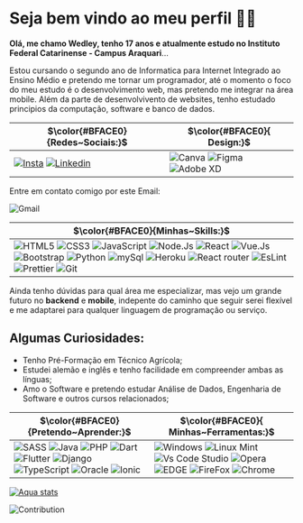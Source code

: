 # Seja bem vindo ao meu perfil 🍷🗿

**Olá, me chamo Wedley, tenho 17 anos e atualmente estudo no Instituto Federal Catarinense - Campus Araquari**... 

Estou cursando o segundo ano de Informatica para Internet Integrado ao Ensino Médio e pretendo me tornar um programador, até o momento o foco do meu estudo é o desenvolvimento web, mas pretendo me integrar na área mobile. Além da parte de desenvolvivento de websites, tenho estudado principios da computação, software e banco de dados.

| $\color{#BFACE0}{Redes~Sociais:}$  |  $\color{#BFACE0}{ Design:}$ |
|---|---|
| [![Insta](https://img.shields.io/badge/Instagram-E4405F?style=for-the-badge&logo=instagram&logoColor=white)](https://www.instagram.com/silva_wedley/)  [![Linkedin](https://img.shields.io/badge/LinkedIn-0077B5?style=for-the-badge&logo=linkedin&logoColor=white)](https://www.linkedin.com/in/wedley-silva-809104247/) |  ![Canva](https://img.shields.io/badge/Canva-%2300C4CC.svg?&style=for-the-badge&logo=Canva&logoColor=white) ![Figma](https://img.shields.io/badge/Figma-F24E1E?style=for-the-badge&logo=figma&logoColor=white) ![Adobe XD](https://img.shields.io/badge/Adobe%20XD-470137?style=for-the-badge&logo=Adobe%20XD&logoColor=#FF61F6) | 

Entre em contato comigo por este Email: 

![Gmail](https://img.shields.io/badge/Gmail-D14836?style=for-the-badge&logo=gmail&logoColor=white&<WedleySilva2105@gmail.com>)

| $\color{#BFACE0}{Minhas~Skills:}$ |
|---|
| ![HTML5](https://img.shields.io/badge/HTML5-E34F26?style=for-the-badge&logo=html5&logoColor=white) ![CSS3](https://img.shields.io/badge/CSS3-1572B6?style=for-the-badge&logo=css3&logoColor=white) ![JavaScript](https://img.shields.io/badge/JavaScript-F7DF1E?style=for-the-badge&logo=javascript&logoColor=black) ![Node.Js](https://img.shields.io/badge/Node.js-43853D?style=for-the-badge&logo=node.js&logoColor=white) ![React](https://img.shields.io/badge/React-20232A?style=for-the-badge&logo=react&logoColor=61DAFB) ![Vue.Js](https://img.shields.io/badge/Vue.js-35495E?style=for-the-badge&logo=vue.js&logoColor=4FC08D) ![Bootstrap](https://img.shields.io/badge/Bootstrap-563D7C?style=for-the-badge&logo=bootstrap&logoColor=white) ![Python](https://img.shields.io/badge/Python-14354C?style=for-the-badge&logo=python&logoColor=white) ![mySql](https://img.shields.io/badge/MySQL-00000F?style=for-the-badge&logo=mysql&logoColor=white) ![Heroku](https://img.shields.io/badge/Heroku-430098?style=for-the-badge&logo=heroku&logoColor=white) ![React router](https://img.shields.io/badge/React_Router-CA4245?style=for-the-badge&logo=react-router&logoColor=white) ![EsLint](https://img.shields.io/badge/eslint-3A33D1?style=for-the-badge&logo=eslint&logoColor=white) ![Prettier](https://img.shields.io/badge/prettier-1A2C34?style=for-the-badge&logo=prettier&logoColor=F7BA3E) ![Git](https://img.shields.io/badge/GIT-E44C30?style=for-the-badge&logo=git&logoColor=white) |

Ainda tenho dúvidas para qual área me especializar, mas vejo um grande futuro no **backend** e **mobile**, indepente do caminho que seguir serei flexível e me adaptarei para qualquer linguagem de programação ou serviço.

## Algumas Curiosidades:

- Tenho Pré-Formação em Técnico Agrícola;
- Estudei alemão e inglês e tenho facilidade em compreender ambas as línguas;
- Amo o Software e pretendo estudar Análise de Dados, Engenharia de Software e outros cursos relacionados;

| $\color{#BFACE0}{Pretendo~Aprender:}$  |  $\color{#BFACE0}{ Minhas~Ferramentas:}$ |
|---|---|
| ![SASS](https://img.shields.io/badge/Sass-CC6699?style=for-the-badge&logo=sass&logoColor=white) ![Java](https://img.shields.io/badge/Java-ED8B00?style=for-the-badge&logo=java&logoColor=white) ![PHP](https://img.shields.io/badge/PHP-777BB4?style=for-the-badge&logo=php&logoColor=white) ![Dart](https://img.shields.io/badge/Dart-0175C2?style=for-the-badge&logo=dart&logoColor=white) ![Flutter](https://img.shields.io/badge/Flutter-02569B?style=for-the-badge&logo=flutter&logoColor=white) ![Django](https://img.shields.io/badge/Django-092E20?style=for-the-badge&logo=django&logoColor=white) ![TypeScript](https://img.shields.io/badge/TypeScript-007ACC?style=for-the-badge&logo=typescript&logoColor=white) ![Oracle](https://img.shields.io/badge/Oracle-F80000?style=for-the-badge&logo=oracle&logoColor=black) ![Ionic](https://img.shields.io/badge/Ionic-3880FF?style=for-the-badge&logo=ionic&logoColor=white) | ![Windows](https://img.shields.io/badge/Windows-0078D6?style=for-the-badge&logo=windows&logoColor=white) ![Linux Mint](https://img.shields.io/badge/Linux_Mint-87CF3E?style=for-the-badge&logo=linux-mint&logoColor=white) ![Vs Code Studio](https://img.shields.io/badge/Visual_Studio_Code-0078D4?style=for-the-badge&logo=visual%20studio%20code&logoColor=white) ![Opera](https://img.shields.io/badge/Opera-FF1B2D?style=for-the-badge&logo=Opera&logoColor=white) ![EDGE](https://img.shields.io/badge/Microsoft_Edge-0078D7?style=for-the-badge&logo=Microsoft-edge&logoColor=white) ![FireFox](https://img.shields.io/badge/Firefox_Browser-FF7139?style=for-the-badge&logo=Firefox-Browser&logoColor=white) ![Chrome](https://img.shields.io/badge/Google_chrome-4285F4?style=for-the-badge&logo=Google-chrome&logoColor=white) |

[![Aqua stats](https://github-readme-stats.vercel.app/api/top-langs/?username=WedleySilva&layout=compact&bg_color=DEG,85CFCB,D5DEF5,513252)](https://github.com/wedleysilva/github-readme-stats)


![Contribution](https://activity-graph.herokuapp.com/graph?username=WedleySilva&hide_border=true&area=true&bg_color=DEG,85CFCB,D5DEF5,513252)


